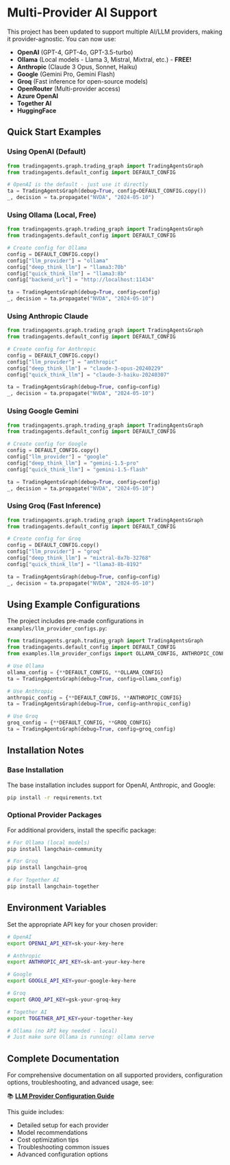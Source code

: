 # Multi-Provider AI Support

This project has been updated to support multiple AI/LLM providers, making it provider-agnostic. You can now use:

- **OpenAI** (GPT-4, GPT-4o, GPT-3.5-turbo)
- **Ollama** (Local models - Llama 3, Mistral, Mixtral, etc.) - **FREE!**
- **Anthropic** (Claude 3 Opus, Sonnet, Haiku)
- **Google** (Gemini Pro, Gemini Flash)
- **Groq** (Fast inference for open-source models)
- **OpenRouter** (Multi-provider access)
- **Azure OpenAI**
- **Together AI**
- **HuggingFace**

## Quick Start Examples

### Using OpenAI (Default)

```python
from tradingagents.graph.trading_graph import TradingAgentsGraph
from tradingagents.default_config import DEFAULT_CONFIG

# OpenAI is the default - just use it directly
ta = TradingAgentsGraph(debug=True, config=DEFAULT_CONFIG.copy())
_, decision = ta.propagate("NVDA", "2024-05-10")
```

### Using Ollama (Local, Free)

```python
from tradingagents.graph.trading_graph import TradingAgentsGraph
from tradingagents.default_config import DEFAULT_CONFIG

# Create config for Ollama
config = DEFAULT_CONFIG.copy()
config["llm_provider"] = "ollama"
config["deep_think_llm"] = "llama3:70b"
config["quick_think_llm"] = "llama3:8b"
config["backend_url"] = "http://localhost:11434"

ta = TradingAgentsGraph(debug=True, config=config)
_, decision = ta.propagate("NVDA", "2024-05-10")
```

### Using Anthropic Claude

```python
from tradingagents.graph.trading_graph import TradingAgentsGraph
from tradingagents.default_config import DEFAULT_CONFIG

# Create config for Anthropic
config = DEFAULT_CONFIG.copy()
config["llm_provider"] = "anthropic"
config["deep_think_llm"] = "claude-3-opus-20240229"
config["quick_think_llm"] = "claude-3-haiku-20240307"

ta = TradingAgentsGraph(debug=True, config=config)
_, decision = ta.propagate("NVDA", "2024-05-10")
```

### Using Google Gemini

```python
from tradingagents.graph.trading_graph import TradingAgentsGraph
from tradingagents.default_config import DEFAULT_CONFIG

# Create config for Google
config = DEFAULT_CONFIG.copy()
config["llm_provider"] = "google"
config["deep_think_llm"] = "gemini-1.5-pro"
config["quick_think_llm"] = "gemini-1.5-flash"

ta = TradingAgentsGraph(debug=True, config=config)
_, decision = ta.propagate("NVDA", "2024-05-10")
```

### Using Groq (Fast Inference)

```python
from tradingagents.graph.trading_graph import TradingAgentsGraph
from tradingagents.default_config import DEFAULT_CONFIG

# Create config for Groq
config = DEFAULT_CONFIG.copy()
config["llm_provider"] = "groq"
config["deep_think_llm"] = "mixtral-8x7b-32768"
config["quick_think_llm"] = "llama3-8b-8192"

ta = TradingAgentsGraph(debug=True, config=config)
_, decision = ta.propagate("NVDA", "2024-05-10")
```

## Using Example Configurations

The project includes pre-made configurations in `examples/llm_provider_configs.py`:

```python
from tradingagents.graph.trading_graph import TradingAgentsGraph
from tradingagents.default_config import DEFAULT_CONFIG
from examples.llm_provider_configs import OLLAMA_CONFIG, ANTHROPIC_CONFIG, GROQ_CONFIG

# Use Ollama
ollama_config = {**DEFAULT_CONFIG, **OLLAMA_CONFIG}
ta = TradingAgentsGraph(debug=True, config=ollama_config)

# Use Anthropic
anthropic_config = {**DEFAULT_CONFIG, **ANTHROPIC_CONFIG}
ta = TradingAgentsGraph(debug=True, config=anthropic_config)

# Use Groq
groq_config = {**DEFAULT_CONFIG, **GROQ_CONFIG}
ta = TradingAgentsGraph(debug=True, config=groq_config)
```

## Installation Notes

### Base Installation

The base installation includes support for OpenAI, Anthropic, and Google:

```bash
pip install -r requirements.txt
```

### Optional Provider Packages

For additional providers, install the specific package:

```bash
# For Ollama (local models)
pip install langchain-community

# For Groq
pip install langchain-groq

# For Together AI
pip install langchain-together
```

## Environment Variables

Set the appropriate API key for your chosen provider:

```bash
# OpenAI
export OPENAI_API_KEY=sk-your-key-here

# Anthropic
export ANTHROPIC_API_KEY=sk-ant-your-key-here

# Google
export GOOGLE_API_KEY=your-google-key-here

# Groq
export GROQ_API_KEY=gsk-your-groq-key

# Together AI
export TOGETHER_API_KEY=your-together-key

# Ollama (no API key needed - local)
# Just make sure Ollama is running: ollama serve
```

## Complete Documentation

For comprehensive documentation on all supported providers, configuration options, troubleshooting, and advanced usage, see:

📚 **[LLM Provider Configuration Guide](docs/LLM_PROVIDER_GUIDE.md)**

This guide includes:
- Detailed setup for each provider
- Model recommendations
- Cost optimization tips
- Troubleshooting common issues
- Advanced configuration options
